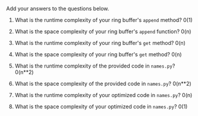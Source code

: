 Add your answers to the questions below.

1. What is the runtime complexity of your ring buffer's `append` method?
0(1)
2. What is the space complexity of your ring buffer's `append` function?
0(n)
3. What is the runtime complexity of your ring buffer's `get` method?
0(n)
4. What is the space complexity of your ring buffer's `get` method?
0(n)

5. What is the runtime complexity of the provided code in `names.py`?
0(n**2)
6. What is the space complexity of the provided code in `names.py`?
0(n**2)
7. What is the runtime complexity of your optimized code in `names.py`?
0(n)
8. What is the space complexity of your optimized code in `names.py`?
0(1)